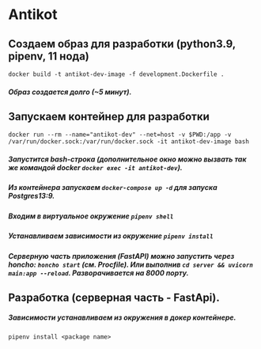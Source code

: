# Antikot

## Создаем образ для разработки (python3.9, pipenv, 11 нода)
`docker build -t antikot-dev-image -f development.Dockerfile .`
##### Образ создается долго (~5 минут).

## Запускаем контейнер для разработки 
`docker run --rm --name="antikot-dev" --net=host -v $PWD:/app -v /var/run/docker.sock:/var/run/docker.sock -it antikot-dev-image bash`
##### Запустится bash-строка (дополнительное окно можно вызвать так же командой docker `docker exec -it antikot-dev`).
##### Из контейнера запускаем `docker-compose up -d` для запуска Postgres13:9.
##### Входим в виртуальное окружение `pipenv shell`
##### Устанавливаем зависимости из окружение `pipenv install`
##### Серверную часть приложения (FastAPI) можно запустить через honcho: `honcho start` (см. Procfile). Или выполнив `cd server && uvicorn main:app --reload`. Разворачивается на 8000 порту.

## Разработка (серверная часть - FastApi).
##### Зависимости устанавливаем из окружения в докер контейнере. 
`pipenv install <package name>`